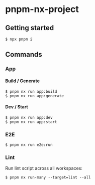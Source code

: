 # pnpm-nx-project

## Getting started

```
$ npx pnpm i
```

## Commands

### App

#### Build / Generate

```
$ pnpm nx run app:build
$ pnpm nx run app:generate
```

#### Dev / Start

```
$ pnpm nx run app:dev
$ pnpm nx run app:start
```

### E2E

```
$ pnpm nx run e2e:run
```

### Lint

Run lint script across all workspaces:

```
$ pnpm nx run-many --target=lint --all
```

